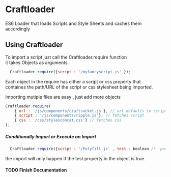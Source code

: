 # Craftloader
ES6 Loader that loads Scripts and Style Sheets and caches them accordingly 


## Using Craftloader    

To import a script just call the Craftloader.require function    
it takes Objects as arguments.    

``` javascript
  Craftloader.require({script : '/myfancyscript.js' });
```    
Each object in the require has either a script or css property that    
containes the path/URL of the script or css stylesheet being imported.    

Importing mutiple files are easy , just add more objects
``` javascript
Craftloader.require(
    { url : '/js/components/craftsocket.js'}, // url defaults to script import
    { script : '/js/components/ripple.js'}, // fetches script
    { css : '/css/stylesconcat.css'} // fetches css 
);

```

##### Conditionally Import or Execute an Import

``` javascript
  Craftloader.require({script : '/Polyfill.js' , test : boolean /*  possible feuture detection for polyfilling */ )});
``` 
the import will only happen if the test property in the object is true.


#### TODO Finish Documentation


  
